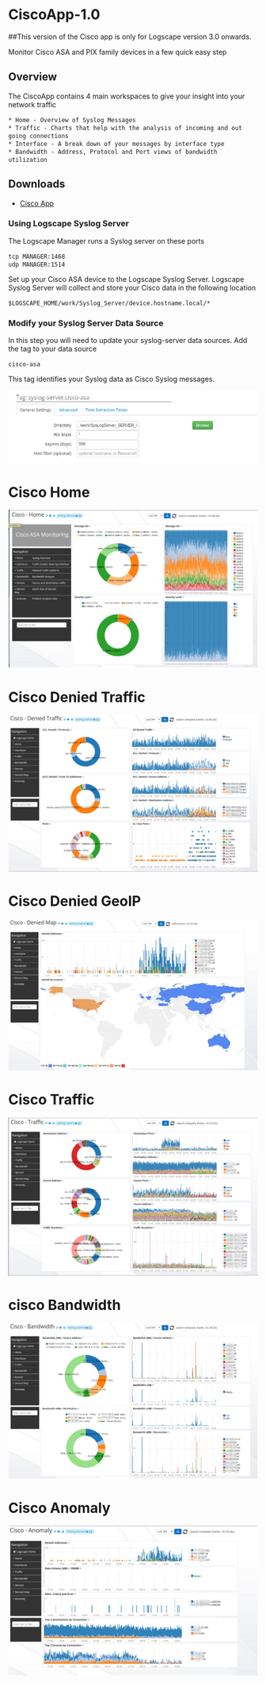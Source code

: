 # CiscoApp-1.0 
##This version of the Cisco app is only for Logscape version 3.0 onwards.

Monitor Cisco ASA and PIX family devices in a few quick easy step

## Overview 

 The CiscoApp contains 4 main workspaces to give your insight into your network traffic

	* Home - Overview of Syslog Messages 
	* Traffic - Charts that help with the analysis of incoming and out going connections
	* Interface - A break down of your messages by interface type
	* Bandwidth - Address, Protocol and Port views of bandwidth utilization 



## Downloads


* [Cisco App](https://github.com/logscape/Cisco3/blob/master/CiscoApp-1.1.zip?raw=true)



### Using Logscape Syslog Server 
The Logscape Manager runs a Syslog server on these ports 

	tcp MANAGER:1468
	udp MANAGER:1514

Set up your Cisco ASA device to the Logscape Syslog Server. 
Logscape Syslog Server will collect and store your Cisco data in the following location

	$LOGSCAPE_HOME/work/Syslog_Server/device.hostname.local/*

### Modify your Syslog Server Data Source

In this step you will need to update your syslog-server data sources. Add the tag to your data source

	cisco-asa 

This tag identifies your Syslog data as Cisco Syslog messages. 

 ![](docs/images/datasource.png) 

# Cisco Home 

 ![](docs/images/cisco-home.png)

# Cisco Denied Traffic 

 ![](docs/images/cisco-denied_traffic.png)

# Cisco Denied GeoIP

 ![](docs/images/cisco-denied_map.png)

# Cisco Traffic 

 ![](docs/images/cisco-traffic.png)

# cisco Bandwidth 

 ![](docs/images/cisco-bandwidth.png)

# Cisco Anomaly 

 ![](docs/images/cisco-anomaly.png)

